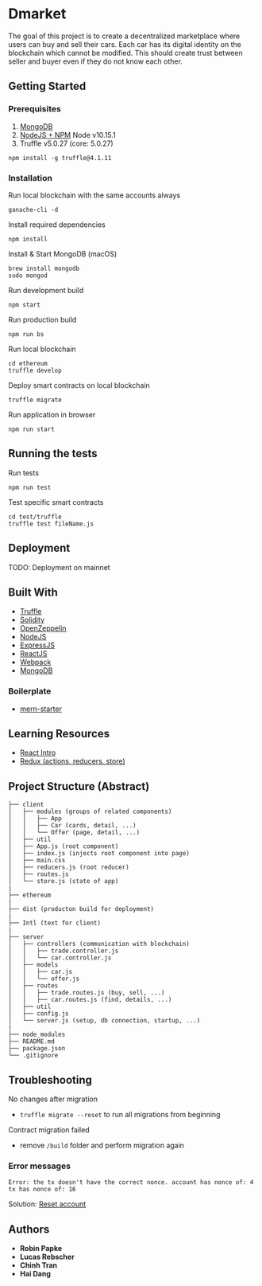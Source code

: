 # Dmarket

The goal of this project is to create a decentralized marketplace where users can buy and sell their cars. Each car has its digital identity on the blockchain which cannot be modified. This should create trust between seller and buyer even if they do not know each other.

## Getting Started

### Prerequisites

1.  [MongoDB](https://docs.mongodb.com/manual/administration/install-community/)
2.  [NodeJS + NPM](https://nodejs.org/en/download/package-manager/) Node v10.15.1
3.  Truffle v5.0.27 (core: 5.0.27)

```
npm install -g truffle@4.1.11
```

### Installation

Run local blockchain with the same accounts always 

```
ganache-cli -d
```

Install required dependencies

```
npm install
```

Install & Start MongoDB (macOS)

```
brew install mongodb
sudo mongod
```

Run development build

```
npm start
```

Run production build

```
npm run bs
```

Run local blockchain

```
cd ethereum
truffle develop
```

Deploy smart contracts on local blockchain

```
truffle migrate
```

Run application in browser

```
npm run start
```

## Running the tests

Run tests

```
npm run test
```

Test specific smart contracts

```
cd test/truffle 
truffle test fileName.js 
```

## Deployment

TODO: Deployment on mainnet

## Built With

* [Truffle](http://truffleframework.com/)
* [Solidity](https://solidity.readthedocs.io/en/v0.4.23/)
* [OpenZeppelin](https://openzeppelin.org/)
* [NodeJS](https://nodejs.org/en/)
* [ExpressJS](http://expressjs.com/de/)
* [ReactJS](https://reactjs.org)
* [Webpack](https://webpack.js.org)
* [MongoDB](https://www.mongodb.com)

### Boilerplate

* [mern-starter](https://github.com/Hashnode/mern-starter)

## Learning Resources

* [React Intro](https://reactjs.org/tutorial/tutorial.html)
* [Redux (actions, reducers, store)](https://redux.js.org)

## Project Structure (Abstract)

```
├── client
│   ├── modules (groups of related components)
│   │   ├── App
│   │   ├── Car (cards, detail, ...)
│   │   └── Offer (page, detail, ...)
│   ├── util
│   ├── App.js (root component)
│   ├── index.js (injects root component into page)
│   ├── main.css
│   ├── reducers.js (root reducer)
│   ├── routes.js
│   └── store.js (state of app)
|
├── ethereum
|
├── dist (producton build for deployment)
|
├── Intl (text for client)
|
├── server
│   ├── controllers (communication with blockchain)
│   │   ├── trade.controller.js
│   │   └── car.controller.js
│   ├── models
│   │   ├── car.js
│   │   └── offer.js
│   ├── routes
│   │   ├── trade.routes.js (buy, sell, ...)
│   │   ├── car.routes.js (find, details, ...)
│   ├── util
│   ├── config.js
│   └── server.js (setup, db connection, startup, ...)
|
├── node_modules
├── README.md
├── package.json
└── .gitignore
```

## Troubleshooting
No changes after migration
* `truffle migrate --reset` to run all migrations from beginning

Contract migration failed
* remove `/build` folder and perform migration again

### Error messages
	Error: the tx doesn't have the correct nonce. account has nonce of: 4 tx has nonce of: 16
Solution: [Reset account](https://stackoverflow.com/questions/45585735/testrpc-ganache-the-tx-doesnt-have-the-correct-nonce)

## Authors

* **Robin Papke**
* **Lucas Rebscher**
* **Chinh Tran**
* **Hai Dang**
